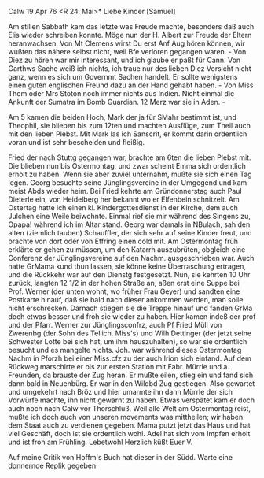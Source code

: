  Calw 19 Apr 76
 <R 24. Mai>*
Liebe Kinder [Samuel]

Am stillen Sabbath kam das letzte was Freude machte, besonders daß auch Elis wieder schreiben konnte. Möge nun der H. Albert zur Freude der Eltern heranwachsen. Von Mt Clemens wirst Du erst Anf Aug hören können, wir wußten das nähere selbst nicht, weil Bfe verloren gegangen waren. - Von Diez zu hören war mir interessant, und ich glaube er paßt für Cann. Von Garthws Sache weiß ich nichts, ich traue nur des lieben Diez Vorsicht nicht ganz, wenn es sich um Governmt Sachen handelt. Er sollte wenigstens einen guten englischen Freund dazu an der Hand gehabt haben. - Von Miss Thom oder Mrs Stoton noch immer nichts aus Indien. Nicht einmal die Ankunft der Sumatra im Bomb Guardian. 12 Merz war sie in Aden. -

Am 5 kamen die beiden Hoch, Mark der ja für SMahr bestimmt ist, und Theophil, sie blieben bis zum 12ten und machten Ausflüge, zum Theil auch mit den lieben Plebst. Mit Mark las ich Sanscrit, er kommt darin ordentlich voran und ist sehr bescheiden und fleißig.

Fried der nach Stuttg gegangen war, brachte am 6ten die lieben Plebst mit. Die blieben nun bis Ostermontag, und zwar scheint Emma sich ordentlich erholt zu haben. Wenn sie aber zuviel unternahm, mußte sie sich einen Tag legen. Georg besuchte seine Jünglingsvereine in der Umgegend und kam meist Abds wieder heim. Bei Fried kehrte am Gründonnerstag auch Paul Dieterle ein, von Heidelberg her bekannt wo er Elfenbein schnitzelt. Am Ostertag hatte ich einen kl. Kindergottesdienst in der Kirche, dem auch Julchen eine Weile beiwohnte. Einmal rief sie mir während des Singens zu, Opapa! während ich im Altar stand. Georg war damals in NBulach, sah den alten (ziemlich tauben) Schauffler, der sich sehr auf seine Kinder freut, und brachte von dort oder von Effring einen cold mit. Am Ostermontag früh erklärte er gehen zu müssen, um den Katarrh auszubrüten, obgleich eine Conferenz der Jünglingsvereine auf den Nachm. ausgeschrieben war. Auch hatte GrMama kund thun lassen, sie könne keine Überraschung ertragen, und die Rückkehr war auf den Dienstg festgesetzt. Nun, sie kehrten 10 Uhr zurück, langten 12 1/2 in der hohen Straße an, aßen erst eine Suppe bei Prof. Werner (der unten wohnt, wo früher Frau Geyer) und sandten eine Postkarte hinauf, daß sie bald nach dieser ankommen werden, man solle nicht erschrecken. Darnach stiegen sie die Treppe hinauf und fanden GrMa doch etwas besser und froh sie wieder zu haben. Hier kamen indeß der prof und der Pfarr. Werner zur Jünglingsconfrz, auch Pf Fried Müll von Zwerenbg (der Sohn des Tellich. Miss's) und Wilh Dettinger (der jetzt seine Schwester Lotte bei sich hat, um ihm hauszuhalten), so war sie ordentlich besucht und es mangelte nichts. Joh. war während dieses Ostermontag Nachm in Pforzh bei einer Miss.cfz zu der auch Irion sich einfand. Auf dem Rückweg marschirte er bis zur ersten Station mit Fabr. Mürrle und a. Freunden, da brauste der Zug heran. Er mußte eilen, stieg ein und fand sich dann bald in Neuenbürg. Er war in den Wildbd Zug gestiegen. Also gewartet und umgekehrt nach Bröz und hier umarmte ihn dann Mürrle der sich Vorwürfe machte, ihn nicht gewarnt zu haben. Etwas verspätet kam er doch auch noch nach Calw vor Thorschluß. Weil alle Welt am Ostermontag reist, mußte ich doch auch von unseren movements was mittheilen; wir haben dem Staat auch zu verdienen gegeben. Mama putzt jetzt das Haus und hat viel Geschäft, doch ist sie ordentlich wohl. Adel hat sich vom Impfen erholt und ist froh am Frühling. Lebetwohl Herzlich küßt  Euer V.

Auf meine Critik von Hoffm's Buch hat dieser in der Südd. Warte eine donnernde Replik gegeben
